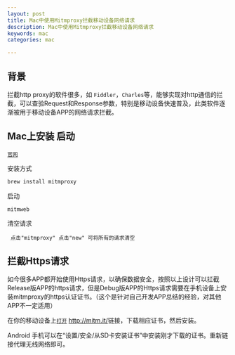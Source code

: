 ```yaml
---
layout: post
title: Mac中使用Mitmproxy拦截移动设备网络请求
description: Mac中使用Mitmproxy拦截移动设备网络请求
keywords: mac
categories: mac

---
```




## 背景

拦截http proxy的软件很多，如 `Fiddler`，`Charles`等，能够实现对http通信的拦截，可以查验Request和Response参数，特别是移动设备快速普及，此类软件逐渐被用于移动设备APP的网络请求拦截。 



## Mac上安装 启动

[`官网`](https://mitmproxy.org/)

安装方式

```bash
brew install mitmproxy
```

启动

```
mitmweb
```

清空请求

```
 点击"mitmproxy" 点击"new" 可将所有的请求清空
```



## 拦截Https请求

如今很多APP都开始使用Https请求，以确保数据安全，按照以上设计可以拦截Release版APP的https请求，但是Debug版APP的Https请求需要在手机设备上安装mitmproxy的https认证证书。（这个是针对自己开发APP总结的经验，对其他APP不一定适用）   

在你的移动设备上[`打开`](http://mitm.it/)  <http://mitm.it/>链接，下载相应证书，然后安装。   

Android 手机可以在“设置/安全/从SD卡安装证书”中安装刚才下载的证书。重新链接代理无线网络即可。